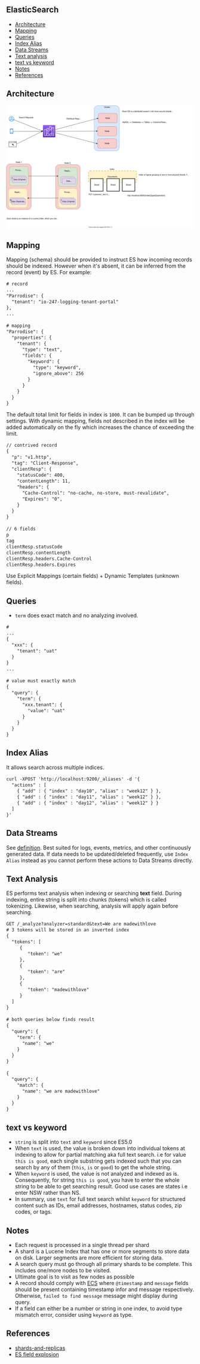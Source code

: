## ElasticSearch

- [Architecture](#architecture)
- [Mapping](#mapping)
- [Queries](#queries)
- [Index Alias](#index-alias)
- [Data Streams](#data-streams)
- [Text analysis](#text-analysis)
- [text vs keyword](#text-vs-keyword)
- [Notes](#notes)
- [References](#references)

## Architecture

![elastic-search-arch](./elastic-search-arch.svg)

## Mapping

Mapping (schema) should be provided to instruct ES how incoming records should be indexed. However when it's absent, it can be inferred from the record (event) by ES. For example:
```
# record
...
"Parrodise": {
  "tenant": "io-247-logging-tenant-portal"
},
...

# mapping
"Parrodise": {
  "properties": {
    "tenant": {
      "type": "text",
      "fields": {
        "keyword": {
          "type": "keyword",
          "ignore_above": 256
        }
      }
    }
  }
}
```

The default total limit for fields in index is `1000`. It can be bumped up through settings. With dynamic mapping, fields not described in the index will be added automatically on the fly which increases the chance of exceeding the limit.

```
// contrived record
{
  "p": "v1.http",
  "tag": "Client-Response",
  "clientResp": {
    "statusCode": 400,
    "contentLength": 11,
    "headers": {
      "Cache-Control": "no-cache, no-store, must-revalidate",
      "Expires": "0",
    }
  }
}

// 6 fields
p
tag
clientResp.statusCode
clientResp.contentLength
clientResp.headers.Cache-Control
clientResp.headers.Expires
```

Use Explicit Mappings (certain fields) + Dynamic Templates (unknown fields).

## Queries

- `term` does exact match and no analyzing involved.

```
#
...
{
  "xxx": {
    "tenant": "uat"
  }
}
...

# value must exactly match
{
  "query": {
    "term": {
      "xxx.tenant": {
        "value": "uat"
      }
    }
  }
}
```

## Index Alias

It allows search across multiple indices.
```
curl -XPOST 'http://localhost:9200/_aliases' -d '{
  "actions" : [
    { "add" : { "index" : "day10", "alias" : "week12" } },
    { "add" : { "index" : "day11", "alias" : "week12" } },
    { "add" : { "index" : "day12", "alias" : "week12" } }
  ]
}'
```

## Data Streams

See [definition](https://www.elastic.co/guide/en/elasticsearch/reference/current/data-streams.html). Best suited for logs, events, metrics, and other continuously generated data. If data needs to be updated/deleted frequently, use `Index Alias` instead as you cannot perform these actions to Data Streams directly.

## Text Analysis

ES performs text analysis when indexing or searching **text** field. During indexing, entire string is split into chunks (tokens) which is called tokenizing. Likewise, when searching, analysis will apply again before searching.

```
GET /_analyze?analyzer=standard&text=We are madewithlove
# 3 tokens will be stored in an inverted index
{
  "tokens": [
     {
        "token": "we"
     },
     {
        "token": "are"
     },
     {
        "token": "madewithlove"
     }
  ]
}

# both queries below finds result
{
  "query": {
    "term": {
      "name": "we"
    }
  }
}

{
  "query": {
    "match": {
      "name": "we are madewithlove"
    }
  }
}
```

## text vs keyword

- `string` is split into `text` and `keyword` since ES5.0
- When `text` is used, the value is broken down into individual tokens at indexing to allow for partial matching aka full text search. i.e for value `this is good`, each single substring gets indexed such that you can search by any of them (`this`, `is` or `good`) to get the whole string.
- When `keyword` is used, the value is not analyzed and indexed as is. Consequently, for string `this is good`, you have to enter the whole string to be able to get searching result. Good use cases are states i.e enter NSW rather than NS.
- In summary, use `text` for full text search whilst `keyword` for structured content such as IDs, email addresses, hostnames, status codes, zip codes, or tags.

## Notes

- Each request is processed in a single thread per shard
- A shard is a Lucene Index that has one or more segments to store data on disk. Larger segments are more efficient for storing data.
- A search query must go through all primary shards to be complete. This includes one/more nodes to be visited.
- Ultimate goal is to visit as few nodes as possible
- A record should comply with [ECS](https://www.elastic.co/guide/en/ecs/current/ecs-using-ecs.html) where `@timestamp` and `message` fields should be present containing timestamp infor and message respectively. Otherwise, `failed to find message` message might display during query.
- If a field can either be a number or string in one index, to avoid type mismatch error, consider using `keyword` as type.

## References

- [shards-and-replicas](https://stackoverflow.com/questions/15694724/shards-and-replicas-in-elasticsearch)
- [ES field explosion](https://medium.com/handy-tech/elasticsearch-field-explosion-ca0a21f97a4a)
